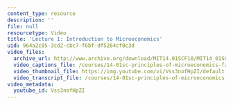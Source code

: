 ```yaml
---
content_type: resource
description: ''
file: null
resourcetype: Video
title: 'Lecture 1: Introduction to Microeconomics'
uid: 964a2c05-3cd2-cbc7-f6bf-df5264cf0c3d
video_files:
  archive_url: http://www.archive.org/download/MIT14.01SCF10/MIT14_01SCF10_lec01_300k.mp4
  video_captions_file: /courses/14-01sc-principles-of-microeconomics-fall-2011/98c229a432ca5f4a8aaec139c0893e4f_Vss3nofHpZI.vtt
  video_thumbnail_file: https://img.youtube.com/vi/Vss3nofHpZI/default.jpg
  video_transcript_file: /courses/14-01sc-principles-of-microeconomics-fall-2011/284f079556213649d50be3de129e856e_Vss3nofHpZI.pdf
video_metadata:
  youtube_id: Vss3nofHpZI
---
```

